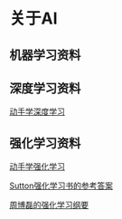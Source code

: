 # 关于AI
## 机器学习资料
## 深度学习资料
[动手学深度学习](https://github.com/ShusenTang/Dive-into-DL-PyTorch)
## 强化学习资料
[动手学强化学习](http://hrl.boyuai.com/chapter/intro)

[Sutton强化学习书的参考答案](https://github.com/LyWangPX/Reinforcement-Learning-2nd-Edition-by-Sutton-Exercise-Solutions/blob/master/Chapter%203/Solutions_to_Reinforcement_Learning_by_Sutton_Chapter_3_rx1.pdf)

[周博磊的强化学习纲要](https://space.bilibili.com/511221970?spm_id_from=333.788.b_765f7570696e666f.1)
